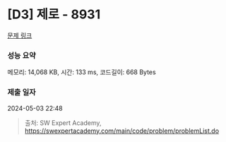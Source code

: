 # [D3] 제로 - 8931 

[문제 링크](https://swexpertacademy.com/main/code/problem/problemDetail.do?contestProbId=AW5jBWLq7jwDFATQ) 

### 성능 요약

메모리: 14,068 KB, 시간: 133 ms, 코드길이: 668 Bytes

### 제출 일자

2024-05-03 22:48



> 출처: SW Expert Academy, https://swexpertacademy.com/main/code/problem/problemList.do